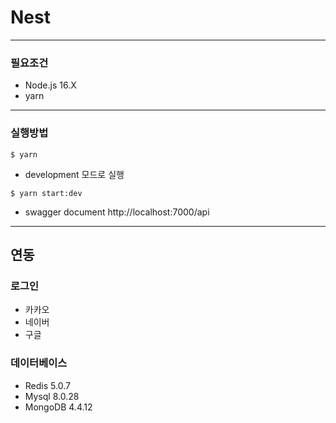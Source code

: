 # Nest


------------
### 필요조건
+ Node.js 16.X
+ yarn

------------
### 실행방법

```
$ yarn
```

- development 모드로 실행 
```
$ yarn start:dev
```

- swagger document
http://localhost:7000/api

------------
## 연동
### 로그인
- 카카오
- 네이버
- 구글

### 데이터베이스
- Redis 5.0.7
- Mysql 8.0.28
- MongoDB 4.4.12
